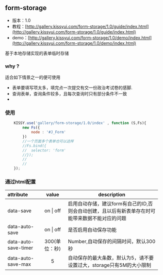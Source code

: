 ## form-storage

* 版本：1.0
* 教程：[http://gallery.kissyui.com/form-storage/1.0/guide/index.html](http://gallery.kissyui.com/form-storage/1.0/guide/index.html)
* demo：[http://gallery.kissyui.com/form-storage/1.0/demo/index.html](http://gallery.kissyui.com/form-storage/1.0/demo/index.html)

基于本地存储实现的表单临时存储

### why ?

适合如下情景之一的便可使用

* 表单要填写项太多，填完点一次提交有交一份政治考试卷的感脚.
* 查询表单，查询条件较多，且每次查询时只有部分条件不一致
* 


### 使用


```javascript
	KISSY.use('gallery/form-storage/1.0/index' , function (S,Fs){
        new Fs({
            node : '#J_Form'
        })
        //一个页面多个表单也可以这样
        //Fs.bind({
        //	selector: 'form'
        //});
        //
        //
	});
```

### 通过html配置

|attribute|value|description|
|:-|:-:|-|
|data-save|on \| off|启用自动存储，建议form有自己的ID,否则会自动创建，且以后有新表单存在时可能带来数据不能对应的问题|
|data-auto-save| on \| off|是否启用自动保存功能|
|data-auto-save-timer | 300(单位：秒) |Number,自动保存的间隔时间，默认300秒|
|data-auto-save-max|5|自动保存的最大条数，默认为5，请不要设置过大，storage只有5M的大小限制|







